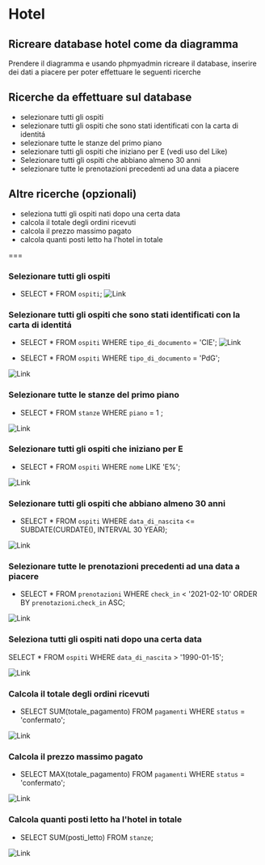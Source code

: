 # Hotel

## Ricreare database hotel come da diagramma

Prendere il diagramma e usando phpmyadmin ricreare il database,
inserire dei dati a piacere per poter effettuare le seguenti ricerche

## Ricerche da effettuare sul database

- selezionare tutti gli ospiti
- selezionare tutti gli ospiti che sono stati identificati con la carta di identitá
- selezionare tutte le stanze del primo piano
- selezionare tutti gli ospiti che iniziano per E (vedi uso del Like)
- Selezionare tutti gli ospiti che abbiano almeno 30 anni
- selezionare tutte le prenotazioni precedenti ad una data a piacere

## Altre ricerche (opzionali)

- seleziona tutti gli ospiti nati dopo una certa data
- calcola il totale degli ordini ricevuti
- calcola il prezzo massimo pagato
- calcola quanti posti letto ha l'hotel in totale

===

### Selezionare tutti gli ospiti

- SELECT * FROM `ospiti`;
![Link](./img/ospiti.png)

### Selezionare tutti gli ospiti che sono stati identificati con la carta di identitá

- SELECT * FROM `ospiti` WHERE `tipo_di_documento` = 'CIE';
![Link](./img/ospiti_CIE.png)

- SELECT * FROM `ospiti` WHERE `tipo_di_documento` = 'PdG';

![Link](./img/ospiti_PdG.png)

### Selezionare tutte le stanze del primo piano

- SELECT * FROM `stanze` WHERE `piano` = 1 ;

![Link](./img/stanze_piano1.png)

### Selezionare tutti gli ospiti che iniziano per E

- SELECT * FROM `ospiti` WHERE `nome` LIKE 'E%';

![Link](./img/ospiti_nomeE.png)

### Selezionare tutti gli ospiti che abbiano almeno 30 anni

- SELECT * FROM `ospiti` WHERE `data_di_nascita` <= SUBDATE(CURDATE(), INTERVAL 30 YEAR);

![Link](./img/ospiti_30plus.png)

### Selezionare tutte le prenotazioni precedenti ad una data a piacere

- SELECT * FROM `prenotazioni` WHERE `check_in` < '2021-02-10' ORDER BY `prenotazioni`.`check_in` ASC;

![Link](./img/check_20210210.png)

### Seleziona tutti gli ospiti nati dopo una certa data

SELECT * FROM `ospiti` WHERE `data_di_nascita` > '1990-01-15';

![Link](./img/ospiti_plus90.png)

### Calcola il totale degli ordini ricevuti

- SELECT SUM(totale_pagamento) FROM `pagamenti` WHERE `status` = 'confermato';

![Link](./img/sum_pagamenti.png)

### Calcola il prezzo massimo pagato

- SELECT MAX(totale_pagamento) FROM `pagamenti` WHERE `status` = 'confermato';

![Link](./img/max_price.png)

### Calcola quanti posti letto ha l'hotel in totale

- SELECT SUM(posti_letto) FROM `stanze`;

![Link](./img/posti_letto.png)